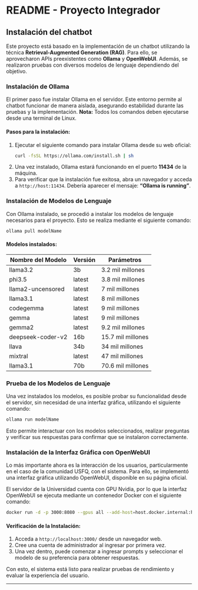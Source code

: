 # README - Proyecto Integrador

## Instalación del chatbot

Este proyecto está basado en la implementación de un chatbot utilizando la técnica **Retrieval-Augmented Generation (RAG)**. Para ello, se aprovecharon APIs preexistentes como **Ollama** y **OpenWebUI**. Además, se realizaron pruebas con diversos modelos de lenguaje dependiendo del objetivo.

### Instalación de Ollama

El primer paso fue instalar Ollama en el servidor. Este entorno permite al chatbot funcionar de manera aislada, asegurando estabilidad durante las pruebas y la implementación. **Nota:** Todos los comandos deben ejecutarse desde una terminal de Linux.

#### Pasos para la instalación:
1. Ejecutar el siguiente comando para instalar Ollama desde su web oficial:
   ```bash
   curl -fsSL https://ollama.com/install.sh | sh
   ```
2. Una vez instalado, Ollama estará funcionando en el puerto **11434** de la máquina.
3. Para verificar que la instalación fue exitosa, abra un navegador y acceda a `http://host:11434`. Debería aparecer el mensaje: **“Ollama is running”**.

### Instalación de Modelos de Lenguaje

Con Ollama instalado, se procedió a instalar los modelos de lenguaje necesarios para el proyecto. Esto se realiza mediante el siguiente comando:
```bash
ollama pull modelName
```

#### Modelos instalados:

| Nombre del Modelo     | Versión  | Parámetros         |
|-----------------------|-----------|---------------------|
| llama3.2             | 3b        | 3.2 mil millones    |
| phi3.5               | latest    | 3.8 mil millones    |
| llama2-uncensored    | latest    | 7 mil millones      |
| llama3.1             | latest    | 8 mil millones      |
| codegemma            | latest    | 9 mil millones      |
| gemma                | latest    | 9 mil millones      |
| gemma2               | latest    | 9.2 mil millones    |
| deepseek-coder-v2    | 16b       | 15.7 mil millones   |
| llava                | 34b       | 34 mil millones     |
| mixtral              | latest    | 47 mil millones     |
| llama3.1             | 70b       | 70.6 mil millones   |

### Prueba de los Modelos de Lenguaje

Una vez instalados los modelos, es posible probar su funcionalidad desde el servidor, sin necesidad de una interfaz gráfica, utilizando el siguiente comando:
```bash
ollama run modelName
```
Esto permite interactuar con los modelos seleccionados, realizar preguntas y verificar sus respuestas para confirmar que se instalaron correctamente.

### Instalación de la Interfaz Gráfica con OpenWebUI

Lo más importante ahora es la interacción de los usuarios, particularmente en el caso de la comunidad USFQ, con el sistema. Para ello, se implementó una interfaz gráfica utilizando OpenWebUI, disponible en su página oficial.

El servidor de la Universidad cuenta con GPU Nvidia, por lo que la interfaz OpenWebUI se ejecuta mediante un contenedor Docker con el siguiente comando:
```bash
docker run -d -p 3000:8080 --gpus all --add-host=host.docker.internal:host-gateway -v open-webui:/app/backend/data --name open-webui --restart always ghcr.io/open-webui/open-webui:cuda
```

#### Verificación de la Instalación:
1. Acceda a `http://localhost:3000/` desde un navegador web.
2. Cree una cuenta de administrador al ingresar por primera vez.
3. Una vez dentro, puede comenzar a ingresar prompts y seleccionar el modelo de su preferencia para obtener respuestas.

Con esto, el sistema está listo para realizar pruebas de rendimiento y evaluar la experiencia del usuario.

---


